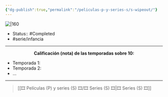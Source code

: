 ```yaml
---
{"dg-publish":true,"permalink":"/peliculas-p-y-series-s/s-wipeout/"}
---
```



![|160](https://m.media-amazon.com/images/M/MV5BMzU2MjcyZDMtZjJkZi00MjYzLTlmMWUtNGJkYzhkMzFmM2E2XkEyXkFqcGdeQXVyMTE5MzYzMDE5._V1_SX300.jpg)

- Status:: #Completed 
- #serie/infancia 

---

**<center>Calificación (nota) de las temporadas sobre 10:</center>**

- Temporada 1: 
- Temporada 2: 
- ...

---

> [[🎞️ Películas (P) y series (S) 🎞️/🎞️ Series (S) 🎞️\|🎞️ Series (S) 🎞️]]